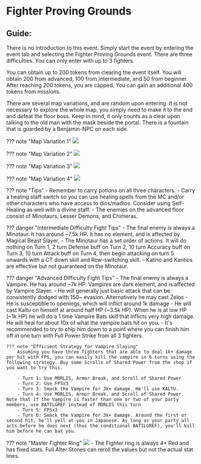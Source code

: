 # Fighter Proving Grounds

## Guide:

There is no introduction to this event. Simply start the event by entering the event tab and selecting the Fighter Proving Grounds event. There are three difficulties. You can only enter with up to 3 fighters.

You can obtain up to 200 tokens from clearing the event itself. You will obtain 200 from advanced, 100 from intermediate, and 50 from beginner. After reaching 200 tokens, you are capped. You can gain an additional 400 tokens from missions.

There are several map variations, and are random upon entering. It is not necessary to explore the whole map, you simply need to make it to the end and defeat the floor boss. Keep in mind, it only counts as a clear upon talking to the old man with the mask beside the portal. There is a fountain that is guarded by a Benjamin-NPC on each side.

??? note "Map Variation 1"
    ![](img/fighter-map-1.png)

??? note "Map Variation 2"
    ![](img/fighter-map-2.png)

??? note "Map Variation 3"
    ![](img/fighter-map-4.png)

??? note "Map Variation 4"
    ![](img/fighter-map-5.png)

??? note "Tips"
    - Remember to carry potions on all three characters.
    - Carry a healing staff switch so you can use healing spells from the MC and/or other characters who have access to dios/madios. Consider using Self-Healing as well with a divine staff.
    - The enemies on the advanced floor consist of Minotaurs, Lesser Demons, and Chimeras.

??? danger "Intermediate Difficulty Fight Tips"
    - The final enemy is always a Minotaur. It has around ~7.5k HP. It has no element, and is affected by Magical Beast Slayer,
    - The Minotaur has a set order of actions. It will do nothing on Turn 1, 2 turn Defense buff on Turn 2, 10 turn Accuracy buff on Turn 3, 10 turn Attack buff on Turn 4, then begin attacking on turn 5 onwards with a CT down skill and Row-switching skill.
    - Katino and Kantios are effective but not guaranteed on the Minotaur.
    
??? danger "Advanced Difficulty Fight Tips"
    - The final enemy is always a Vampire. He has around ~7k HP. Vampires are dark element, and is affected by Vampire Slayer.
    - He will generally just basic attack that can be consistently dodged with 150~ evasion. Alternatively he may cast Zelos
    - He is susceptible to openings, which will inflict around 1k damage
    - He will cast Kaltu on himself at around half HP (~3.5k HP). When he is at low HP (~1k HP) he will do a 1 time Vampire Bats skill that inflicts very high damage. He will heal for about 10x of what the vampire bats hit on you.
    - It's recommended to try to chip him down to a point where you can finish him off in one turn with Full Power Strike from all 3 fighters.

    ??? note "Efficient Strategy for Vampire Slaying"
        Assuming you have three fighters that are able to deal 1k+ damage per hit with FPS, you can easily kill the vampire in 6 turns using the following strategy. Buy some Scrolls of Shared Power from the shop if you want to try this.

        - Turn 1: Use MORLIS, Armor Break, and Scroll of Shared Power
        - Turn 2: Use FPSx3
        - Turn 3: Smack the Vampire for 3k+ damage. He'll use KALTU.
        - Turn 4: Use MORLIS, Armor Break, and Scroll of Shared Power. Note that if the Vampire is faster than one or two of your party members, use BATILGREF instead of MORLIS this turn
        - Turn 5: FPSx3
        - Turn 6: Smack the Vampire for 3k+ damage. Around the first or second hit, he'll yell at you in Japanese. As long as your party all acts before he does next (thus the conditional BATILGREF), you'll kill him before he can bat you.

??? note "Master Fighter Ring"
    ![](img/fighter-ring.png)
    - The Fighter ring is always 4* Red and has fixed stats. Full Alter Stones can reroll the values but not the actual stat lines.


